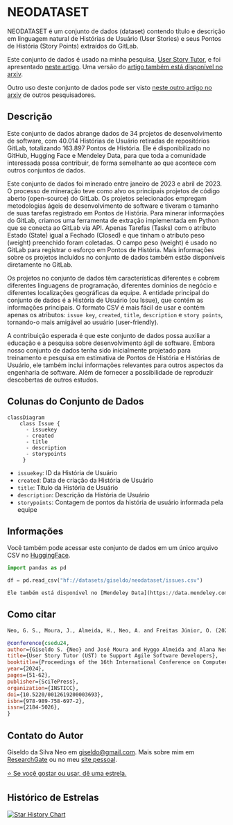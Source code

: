 # NEODATASET

NEODATASET é um conjunto de dados (dataset) contendo título e descrição em linguagem natural de Histórias de Usuário (User Stories) e seus Pontos de História (Story Points) extraídos do GitLab.

Este conjunto de dados é usado na minha pesquisa, [User Story Tutor](https://github.com/giseldo/userstory), e foi apresentado [neste artigo](https://www.scitepress.org/PublicationsDetail.aspx?ID=PpuYOsDviJ4=&t=1). Uma versão do [artigo também está disponível no arxiv](https://arxiv.org/abs/2406.16259).

Outro uso deste conjunto de dados pode ser visto [neste outro artigo no arxiv](https://arxiv.org/abs/2503.13279) de outros pesquisadores.

## Descrição

Este conjunto de dados abrange dados de 34 projetos de desenvolvimento de software, com 40.014 Histórias de Usuário retiradas de repositórios GitLab, totalizando 163.897 Pontos de História. Ele é disponibilizado no GitHub, Hugging Face e Mendeley Data, para que toda a comunidade interessada possa contribuir, de forma semelhante ao que acontece com outros conjuntos de dados.

Este conjunto de dados foi minerado entre janeiro de 2023 e abril de 2023. O processo de mineração teve como alvo os principais projetos de código aberto (open-source) do GitLab. Os projetos selecionados empregam metodologias ágeis de desenvolvimento de software e tiveram o tamanho de suas tarefas registrado em Pontos de História. Para minerar informações do GitLab, criamos uma ferramenta de extração implementada em Python que se conecta ao GitLab via API. Apenas Tarefas (Tasks) com o atributo Estado (State) igual a Fechado (Closed) e que tinham o atributo peso (weight) preenchido foram coletadas. O campo peso (weight) é usado no GitLab para registrar o esforço em Pontos de História. Mais informações sobre os projetos incluídos no conjunto de dados também estão disponíveis diretamente no GitLab.

Os projetos no conjunto de dados têm características diferentes e cobrem diferentes linguagens de programação, diferentes domínios de negócio e diferentes localizações geográficas da equipe. A entidade principal do conjunto de dados é a História de Usuário (ou Issue), que contém as informações principais. O formato CSV é mais fácil de usar e contém apenas os atributos: `issue key`, `created`, `title`, `description` e `story points`, tornando-o mais amigável ao usuário (user-friendly).

A contribuição esperada é que este conjunto de dados possa auxiliar a educação e a pesquisa sobre desenvolvimento ágil de software. Embora nosso conjunto de dados tenha sido inicialmente projetado para treinamento e pesquisa em estimativa de Pontos de História e Histórias de Usuário, ele também inclui informações relevantes para outros aspectos da engenharia de software. Além de fornecer a possibilidade de reproduzir descobertas de outros estudos.

## Colunas do Conjunto de Dados

```mermaid
classDiagram
    class Issue {
      - issuekey
      - created
      - title 
      - description 
      - storypoints
     }
```

  - `issuekey`: ID da História de Usuário
  - `created`: Data de criação da História de Usuário
  - `title`: Título da História de Usuário
  - `description`: Descrição da História de Usuário
  - `storypoints`: Contagem de pontos da história de usuário informada pela equipe

## Informações

Você também pode acessar este conjunto de dados em um único arquivo CSV no [HuggingFace](https://huggingface.co/datasets/giseldo/neodataset).

```python
import pandas as pd

df = pd.read_csv("hf://datasets/giseldo/neodataset/issues.csv")

Ele também está disponível no [Mendeley Data](https://data.mendeley.com/datasets/skk2wn9j86/1).
```

## Como citar

```txt
Neo, G. S., Moura, J., Almeida, H., Neo, A. and Freitas Júnior, O. (2024). User Story Tutor (UST) to Support Agile Software Developers. In Proceedings of the 16th International Conference on Computer Supported Education - Volume 2: CSEDU; ISBN 978-989-758-697-2; ISSN 2184-5026, SciTePress, pages 51-62. DOI: 10.5220/0012619200003693
```

```bibtex
@conference{csedu24,
author={Giseldo S. {Neo} and José Moura and Hyggo Almeida and Alana Neo and Olival {Freitas Júnior}},
title={User Story Tutor (UST) to Support Agile Software Developers},
booktitle={Proceedings of the 16th International Conference on Computer Supported Education - Volume 2: CSEDU},
year={2024},
pages={51-62},
publisher={SciTePress},
organization={INSTICC},
doi={10.5220/0012619200003693},
isbn={978-989-758-697-2},
issn={2184-5026},
}
```

## Contato do Autor

Giseldo da Silva Neo em giseldo@gmail.com. Mais sobre mim em [ResearchGate](https://www.researchgate.net/profile/Giseldo-Neo) ou no meu [site pessoal](http://giseldo.github.io).

[⭐ Se você gostar ou usar, dê uma estrela.](https://github.com/giseldo/neodataset/stargazers)

## Histórico de Estrelas

[![Star History Chart](about:sanitized)](https://www.star-history.com/#giseldo/neodataset&Date)
